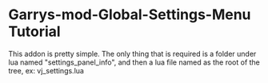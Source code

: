 # Garrys-mod-Global-Settings-Menu Tutorial
This addon is pretty simple. The only thing that is required is a folder under lua named "settings_panel_info", and then a lua file named as the root of the tree, ex: vj_settings.lua
